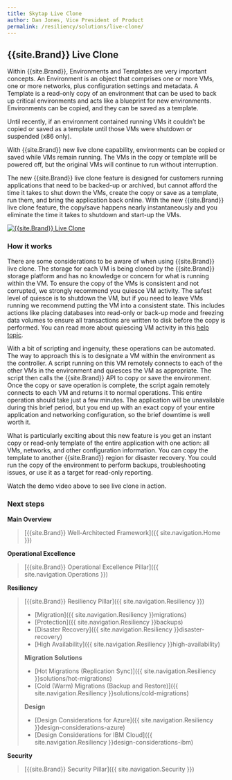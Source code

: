 ```yaml
---
title: Skytap Live Clone
author: Dan Jones, Vice President of Product
permalink: /resiliency/solutions/live-clone/
---
```


## {{site.Brand}} Live Clone

<span style="font-weight: 400;">Within {{site.Brand}}, Environments and Templates are very important concepts. An Environment is an object that comprises one or more VMs, one or more networks, plus configuration settings and metadata. A Template is a read-only copy of an environment that can be used to back up critical environments and acts like a blueprint for new environments. Environments can be copied, and they can be saved as a template. </span>

<span style="font-weight: 400;">Until recently, if an environment contained running VMs it couldn’t be copied or saved as a template until those VMs were shutdown or suspended (x86 only). </span>

<span style="font-weight: 400;">With {{site.Brand}} new live clone capability, environments can be copied or saved while VMs remain running. The VMs in the copy or template will be powered off, but the original VMs will continue to run without interruption. </span>

<span style="font-weight: 400;">The new {{site.Brand}} live clone feature is designed for customers running applications that need to be backed-up or archived, but cannot afford the time it takes to shut down the VMs, create the copy or save as a template, run them, and bring the application back online. With the new {{site.Brand}} live clone feature, the copy/save happens nearly instantaneously and you eliminate the time it takes to shutdown and start-up the VMs. </span>

[![{{site.Brand}} Live Clone](https://res.cloudinary.com/marcomontalbano/image/upload/v1639616907/video_to_markdown/images/vimeo--641622590-c05b58ac6eb4c4700831b2b3070cd403.jpg)](https://vimeo.com/641622590 "{{site.Brand}} Live Clone")


### How it works
There are some considerations to be aware of when using {{site.Brand}} live clone. The storage for each VM is being cloned by the {{site.Brand}} storage platform and has no knowledge or concern for what is running within the VM. To ensure the copy of the VMs is consistent and not corrupted, we strongly recommend you quiesce VM activity. The safest level of quiesce is to shutdown the VM, but if you need to leave VMs running we recommend putting the VM into a consistent state. This includes actions like placing databases into read-only or back-up mode and freezing data volumes to ensure all transactions are written to disk before the copy is performed. You can read more about quiescing VM activity in this <a href="https://help.skytap.com/quiescing-vm-activity.html" target="_blank">help topic</a>.

<span style="font-weight: 400;">With a bit of scripting and ingenuity, these operations can be automated. The way to approach this is to designate a VM within the environment as the controller. A script running on this VM remotely connects to each of the other VMs in the environment and quiesces the VM as appropriate. The script then calls the {{site.Brand}} API to copy or save the environment. Once the copy or save operation is complete, the script again remotely connects to each VM and returns it to normal operations. This entire operation should take just a few minutes. The application will be unavailable during this brief period, but you end up with an exact copy of your entire application and networking configuration, so the brief downtime is well worth it.</span>

<span style="font-weight: 400;">What is particularly exciting about this new feature is you get an instant copy or read-only template of the entire application with one action: all VMs, networks, and other configuration information. You can copy the template to another {{site.Brand}} region for disaster recovery. You could run the copy of the environment to perform backups, troubleshooting issues, or use it as a target for read-only reporting.</span>

Watch the demo video above to see live clone in action.

### Next steps


**Main Overview**
> [{{site.Brand}} Well-Architected Framework]({{ site.navigation.Home }})

**Operational Excellence**
> [{{site.Brand}} Operational Excellence Pillar]({{ site.navigation.Operations }})

**Resiliency**
> [{{site.Brand}} Resiliency Pillar]({{ site.navigation.Resiliency }})
> * [Migration]({{ site.navigation.Resiliency }}migrations)
> * [Protection]({{ site.navigation.Resiliency }}backups)
> * [Disaster Recovery]({{ site.navigation.Resiliency }}disaster-recovery)
> * [High Availability]({{ site.navigation.Resiliency }}high-availability)
>
> **Migration Solutions**
> * [Hot Migrations (Replication Sync)]({{ site.navigation.Resiliency }}solutions/hot-migrations)
> * [Cold (Warm) Migrations (Backup and Restore)]({{ site.navigation.Resiliency }}solutions/cold-migrations)
>
> **Design**
> * [Design Considerations for Azure]({{ site.navigation.Resiliency }}design-considerations-azure)
> * [Design Considerations for IBM Cloud]({{ site.navigation.Resiliency }}design-considerations-ibm)

**Security**
> [{{site.Brand}} Security Pillar]({{ site.navigation.Security }})
